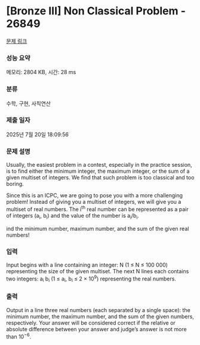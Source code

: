# [Bronze III] Non Classical Problem - 26849 

[문제 링크](https://www.acmicpc.net/problem/26849) 

### 성능 요약

메모리: 2804 KB, 시간: 28 ms

### 분류

수학, 구현, 사칙연산

### 제출 일자

2025년 7월 20일 18:09:56

### 문제 설명

<p>Usually, the easiest problem in a contest, especially in the practice session, is to find either the minimum integer, the maximum integer, or the sum of a given multiset of integers. We find that such problem is too classical and too boring.</p>

<p>Since this is an ICPC, we are going to pose you with a more challenging problem! Instead of giving you a multiset of integers, we will give you a multiset of real numbers. The i<sup>th</sup> real number can be represented as a pair of integers (a<sub>i</sub>, b<sub>i</sub>) and the value of the number is a<sub>i</sub>/b<sub>i</sub>.</p>

<p>ind the minimum number, maximum number, and the sum of the given real numbers!</p>

### 입력 

 <p>Input begins with a line containing an integer: N (1 ≤ N ≤ 100 000) representing the size of the given multiset. The next N lines each contains two integers: a<sub>i</sub> b<sub>i</sub> (1 ≤ a<sub>i</sub>, b<sub>i</sub> ≤ 2 × 10<sup>9</sup>) representing the real numbers.</p>

### 출력 

 <p>Output in a line three real numbers (each separated by a single space): the minimum number, the maximum number, and the sum of the given numbers, respectively. Your answer will be considered correct if the relative or absolute difference between your answer and judge’s answer is not more than 10<sup>−6</sup>.</p>

